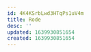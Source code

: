 ```yaml
---
id: 4K4KSrbLwd3HTqPs1uV4m
title: Rode
desc: ''
updated: 1639930851654
created: 1639930851654
---
```


